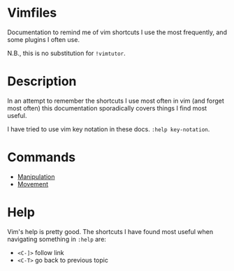 # Vimfiles
Documentation to remind me of vim shortcuts I use the most frequently, and
some plugins I often use.

N.B., this is no substitution for `!vimtutor`.

# Description
In an attempt to remember the shortcuts I use most often in vim (and forget
most often) this documentation sporadically covers things I find most useful.

I have tried to use vim key notation in these docs. `:help key-notation`.

# Commands
* [Manipulation](manipulation.md)
* [Movement](movement.md)

# Help
Vim's help is pretty good. The shortcuts I have found most useful when
navigating something in `:help` are:

* `<C-]>` follow link
* `<C-T>` go back to previous topic
